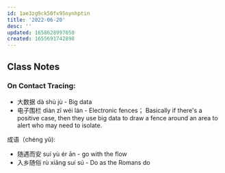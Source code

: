 ```yaml
---
id: 1ae3zg9ck50fx95nynhptin
title: '2022-06-20'
desc: ''
updated: 1658628997050
created: 1655691742898
---
```


## Class Notes

### On Contact Tracing:
- 大数据 dà shù jù - Big data
- 电子围栏 diàn zǐ wéi lán - Electronic fences； Basically if there's a positive case, then they use big data to draw a fence around an area to alert who may need to isolate.

成语（chéng yǔ):
- 随遇而安 suí yù ér ān - go with the flow
- 入乡随俗 rù xiāng suí sú - Do as the Romans do
